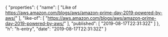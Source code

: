 {
  "properties": {
    "name": [
      "Like of https://aws.amazon.com/blogs/aws/amazon-prime-day-2019-powered-by-aws/"
    ],
    "like-of": [
      "https://aws.amazon.com/blogs/aws/amazon-prime-day-2019-powered-by-aws/"
    ],
    "published": [
      "2019-08-17T22:31:32Z"
    ]
  },
  "h": "h-entry",
  "date": "2019-08-17T22:31:32Z"
}
